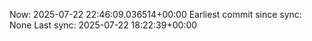 Now: 2025-07-22 22:46:09.036514+00:00 Earliest commit since sync: None Last sync: 2025-07-22 18:22:39+00:00
